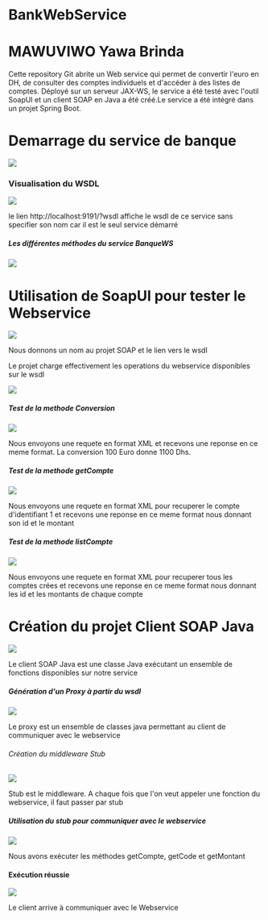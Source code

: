 # BankWebService

# MAWUVIWO Yawa Brinda

Cette repository Git abrite un Web service qui permet de convertir l'euro en DH, de consulter des comptes individuels et
d'accéder à des listes de comptes. Déployé sur un serveur JAX-WS, le service a été testé avec l'outil SoapUI et un
client SOAP en Java a été créé.Le service a été intégré dans un projet Spring Boot.
<h1>Demarrage du service de banque</h1>

<img src="./captures/demarrageServer.png">
<h3>Visualisation du WSDL</h3>
<img src="./captures/wsdl.png">
<p>le lien http://localhost:9191/?wsdl affiche le wsdl de ce service sans specifier son nom car il est le seul service démarré</p>
<h5>Les différentes méthodes du service BanqueWS</h5>
<img src="./captures/operationsBanqueWS.png">
<h1>Utilisation de SoapUI pour tester le Webservice</h1>
<img src="./captures/newSoapProject.png">
<p>Nous donnons un nom au projet SOAP et le lien vers le wsdl</p>
<p>Le projet charge effectivement les operations du webservice disponibles sur le wsdl</p>
<img src="./captures/soapOperations.png">
<h5>Test de la methode Conversion</h5>
<img src="./captures/requestConvert.png">
<p>Nous envoyons une requete en format XML et recevons une reponse en ce meme format. La conversion 100 Euro donne 1100 Dhs.</p>
<h5>Test de la methode getCompte</h5>
<img src="./captures/requestGetCompte.png">
<p>Nous envoyons une requete en format XML pour recuperer le compte d'identifiant 1 et recevons une reponse en ce meme format nous donnant son id et le montant</p>
<h5>Test de la methode listCompte</h5>
<img src="./captures/requestListCompte.png">
<p>Nous envoyons une requete en format XML pour recuperer tous les comptes crées et recevons une reponse en ce meme format nous donnant les id et les montants de chaque compte</p>

<h1>Création du projet Client SOAP Java</h1>
<img src="./captures/clientWS.png">
<p>Le client SOAP Java est une classe Java exécutant un ensemble de fonctions disponibles sur notre service</p>
<h5>Génération d'un Proxy à partir du wsdl</h5>
<img src="./captures/generationClassesFromWSDL.png">
<p>Le proxy est un ensemble de classes java permettant au client de communiquer avec le webservice</p>
<h6>Création du middleware Stub</h6>
<img src="./captures/middlewareStub.png">
<p>Stub est le middleware. A chaque fois que l'on veut appeler une fonction du webservice, il faut passer par stub</p>
<h5>Utilisation du stub pour communiquer avec le webservice</h5>
<img src="./captures/methode.png">
<p>Nous avons exécuter les méthodes getCompte, getCode et getMontant</p>
<h4>Exécution réussie</h4>
<img src="./captures/testClient.png">
<p>Le client arrive à communiquer avec le Webservice</p>

